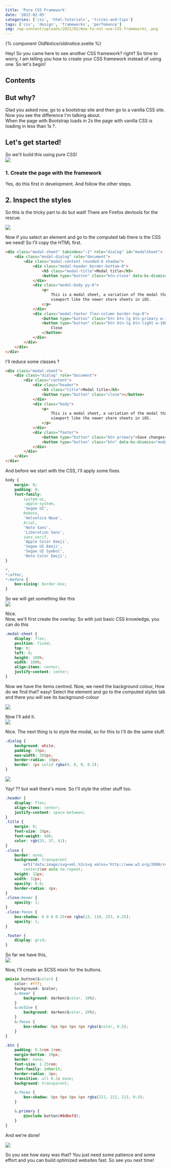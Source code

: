 ```yaml
---
title: 'Pure CSS Framework'
date: '2022-02-05'
categories: ['css', 'html-tutorials', 'tricks-and-tips']
tags: ['css', 'design', 'frameworks', 'perfomance']
img: /wp-content/uploads/2022/02/How-to-not-use-CSS-frameworks_.png
---
```


{% component OldNotice/oldnotice.svelte %}

Hey! So you came here to see another CSS framework? right? So time to worry, I am telling you how to create your CSS framework instead of using one. So let's begin!

## Contents

## But why?

Glad you asked now, go to a bootstrap site and then go to a vanilla CSS site. Now you see the difference I'm talking about.  
When the page with Bootstrap loads in 2s the page with vanilla CSS is loading in less than 1s ?.

## Let's get started!

So we'll build this using pure CSS!  
![](https://user-images.githubusercontent.com/76736580/152642555-27b7b050-10e3-4054-8fe9-39e0b0fc4f6f.png)

### 1\. Create the page with the framework

Yes, do this first in development. And follow the other steps.

## 2\. Inspect the styles

So this is the tricky part to do but wait! There are Firefox devtools for the rescue.

![](https://user-images.githubusercontent.com/76736580/152642671-a86947aa-da0a-40e2-909a-7cf42c15100c.png)

Now if you select an element and go to the computed tab there is the CSS we need! So I'll copy the HTML first.

```html
<div class="modal-sheet" tabindex="-1" role="dialog" id="modalSheet">
	<div class="modal-dialog" role="document">
		<div class="modal-content rounded-6 shadow">
			<div class="modal-header border-bottom-0">
				<h5 class="modal-title">Modal title</h5>
				<button type="button" class="btn-close" data-bs-dismiss="modal" aria-label="Close"></button>
			</div>
			<div class="modal-body py-0">
				<p>
					This is a modal sheet, a variation of the modal that docs itself to the bottom of the
					viewport like the newer share sheets in iOS.
				</p>
			</div>
			<div class="modal-footer flex-column border-top-0">
				<button type="button" class="btn btn-lg btn-primary w-100 mx-0 mb-2">Save changes</button>
				<button type="button" class="btn btn-lg btn-light w-100 mx-0" data-bs-dismiss="modal">
					Close
				</button>
			</div>
		</div>
	</div>
</div>
```

I'll reduce some classes ?

```html
<div class="modal-sheet">
	<div class="dialog" role="document">
		<div class="content">
			<div class="header">
				<h5 class="title">Modal title</h5>
				<button type="button" class="close"></button>
			</div>
			<div class="body">
				<p>
					This is a modal sheet, a variation of the modal that docs itself to the bottom of the
					viewport like the newer share sheets in iOS.
				</p>
			</div>
			<div class="footer">
				<button type="button" class="btn primary">Save changes</button>
				<button type="button" class="btn" data-bs-dismiss="modal">Close</button>
			</div>
		</div>
	</div>
</div>
```

And before we start with the CSS, I'll apply some fixes.

```css
body {
	margin: 0;
	padding: 0;
	font-family:
		system-ui,
		-apple-system,
		'Segoe UI',
		Roboto,
		'Helvetica Neue',
		Arial,
		'Noto Sans',
		'Liberation Sans',
		sans-serif,
		'Apple Color Emoji',
		'Segoe UI Emoji',
		'Segoe UI Symbol',
		'Noto Color Emoji';
}

*,
*:after,
*:before {
	box-sizing: border-box;
}
```

So we will get something like this  
![](https://user-images.githubusercontent.com/76736580/152643552-0a0ff34b-9edf-47bd-ac80-36a1700db1ce.png)

Nice.  
Now, we'll first create the overlay. So with just basic CSS knowledge, you can do this

```css
.modal-sheet {
	display: flex;
	position: fixed;
	top: 0;
	left: 0;
	height: 100%;
	width: 100%;
	align-items: center;
	justify-content: center;
}
```

Now we have the items centred. Now, we need the background colour, How do we find that? easy! Select the element and go to the computed styles tab and there you will see its background-colour

![](https://user-images.githubusercontent.com/76736580/152643624-c614cd2c-3212-43db-9102-4ba2c049864e.png)

Now I'll add it.  
![](https://user-images.githubusercontent.com/76736580/152643665-434ea4ee-bdce-4019-8078-3d7bcf210528.png)

Nice. The next thing is to style the modal, so for this to I'll do the same stuff.

```css
.dialog {
	background: white;
	padding: 19px;
	max-width: 380px;
	border-radius: 10px;
	border: 1px solid rgba(0, 0, 0, 0.2);
}
```

![](https://user-images.githubusercontent.com/76736580/152643745-3d5ed4f2-bc1a-4186-9599-b19877aecaf4.png)

Yay! ?? but wait there's more. So I'll style the other stuff too.

```css
.header {
	display: flex;
	align-items: center;
	justify-content: space-between;
}
.title {
	margin: 0;
	font-size: 20px;
	font-weight: 400;
	color: rgb(33, 37, 41);
}
.close {
	border: none;
	background: transparent
		url("data:image/svg+xml,%3csvg xmlns='http://www.w3.org/2000/svg' viewBox='0 0 16 16' fill='%23000'%3e%3cpath d='M.293.293a1 1 0 011.414 0L8 6.586 14.293.293a1 1 0 111.414 1.414L9.414 8l6.293 6.293a1 1 0 01-1.414 1.414L8 9.414l-6.293 6.293a1 1 0 01-1.414-1.414L6.586 8 .293 1.707a1 1 0 010-1.414z'/%3e%3c/svg%3e")
		center/1em auto no-repeat;
	height: 32px;
	width: 32px;
	opacity: 0.6;
	border-radius: 4px;
}
.close:hover {
	opacity: 1;
}
.close:focus {
	box-shadow: 0 0 0 0.25rem rgba(13, 110, 253, 0.25);
	opacity: 1;
}

.footer {
	display: grid;
}
```

So far we have this,  
![](https://user-images.githubusercontent.com/76736580/152643994-28558caf-2107-4659-808b-e932cd990317.png)

Now, I'll create an SCSS mixin for the buttons.

```css
@mixin button($color) {
	color: #fff;
	background: $color;
	&:hover {
		background: darken($color, 10%);
	}
	&:active {
		background: darken($color, 20%);
	}
	&:focus {
		box-shadow: 0px 0px 0px 4px rgba($color, 0.5);
	}
}

.btn {
	padding: 0.5rem 1rem;
	margin-bottom: 10px;
	border: none;
	font-size: 1.25rem;
	font-family: inherit;
	border-radius: 4px;
	transition: all 0.2s ease;
	background: transparent;

	&:focus {
		box-shadow: 0px 0px 0px 4px rgba(211, 212, 213, 0.5);
	}

	&.primary {
		@include button(#0d6efd);
	}
}
```

And we're done!

![](https://user-images.githubusercontent.com/76736580/152644279-65b554f1-4c4d-46b9-9179-92b642ea455a.png)

So you see how easy was that? You just need some patience and some effort and you can build optimized websites fast. So see you next time!
